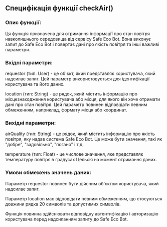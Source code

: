 ## Специфікація функції checkAir()
### Опис функції:
Ця функція призначена для отримання інформації про стан повітря навколишнього середовища від сервісу Safe Eco Bot. Вона виконує запит до Safe Eco Bot і повертає дані про якість повітря та інші важливі параметри.

### Вхідні параметри:
requestor (тип: User) - це об'єкт, який представляє користувача, який надсилає запит. Цей параметр використовується для ідентифікації користувача та його даних.

location (тип: String) - це рядок, який містить інформацію про місцезнаходження користувача або місця, для якого він хоче отримати дані про стан повітря. Цей параметр повинен відповідати певним обмеженням, наприклад, формату місця або координат.

### Вихідні параметри:
airQuality (тип: String) - це рядок, який містить інформацію про якість повітря, яку надав система Safe Eco Bot. Це може бути значення, такі як "добре", "задовільно", "погано" і т.д.

temperature (тип: Float) - це числове значення, яке представляє температуру повітря в градусах Цельсія на момент отримання даних.

### Умови обмежень значень даних:
Параметр requestor повинен бути дійсним об'єктом користувача, який надсилає запит.

Параметр location має відповідати певним обмеженням, що стосуються довжини рядка 20 символів та допустимих символів.

Функція повинна здійснювати відповідну автентифікацію і авторизацію користувача перед надсиланням запиту до  Safe Eco Bot.
